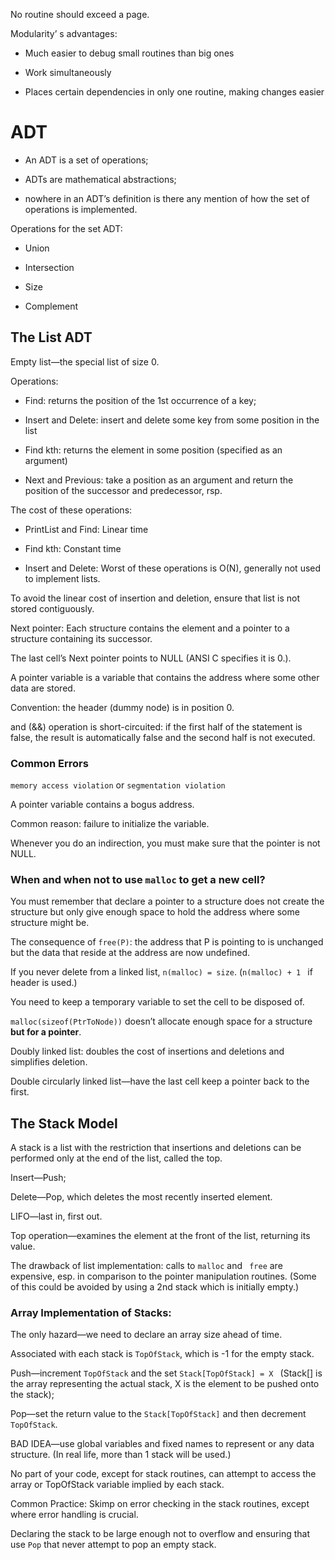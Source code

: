 No routine should exceed a page. 

Modularity’ s advantages: 

- Much easier to debug small routines than big ones 

- Work simultaneously 

- Places certain dependencies in only one routine, making changes easier 

# ADT 

- An ADT is a set of operations; 

- ADTs are mathematical abstractions; 

- nowhere in an ADT’s definition is there any mention of how the set of operations is implemented. 

Operations for the set ADT: 

- Union 

- Intersection 

- Size 

- Complement 

## The List ADT 

Empty list—the special list of size 0. 

Operations: 

- Find: returns the position of the 1st occurrence of a key; 

- Insert and Delete: insert and delete some key from some position in the list 

- Find kth: returns the element in some position (specified as an argument) 

- Next and Previous: take a position as  an argument and return the position of the successor and predecessor, rsp. 

The cost of these operations: 

- PrintList and Find: Linear time 

- Find kth: Constant time 

- Insert and Delete: Worst of these operations is O(N), generally not used to implement lists. 



To avoid the linear cost of insertion and deletion, ensure that list is not stored contiguously. 



Next pointer: Each structure contains the element and a pointer to a structure containing its successor. 



The last cell’s Next pointer points to NULL (ANSI C specifies it is 0.). 



A pointer variable is a variable that contains the address where some other data are stored. 



Convention: the header (dummy node) is in position 0. 



and (&&) operation is short-circuited: if the first half of the statement is false, the result is automatically false and the second half is not executed. 

### Common Errors 

```memory access violation``` or ```segmentation violation``` 



A pointer variable contains a bogus address. 



Common reason: failure to initialize the variable. 



Whenever you do an indirection, you must make sure that the pointer is not NULL. 

### When and when not to use ```malloc``` to get a new cell? 

You must remember that declare a pointer to a structure does not create the structure but only give enough space to hold the address where some structure might be. 



The consequence of ```free(P)```: the address that P is pointing to is unchanged but the data that reside at the address are now undefined. 



If you never delete from a linked list, ```n(malloc) = size```. (```n(malloc) + 1 ``` if header is used.) 



You need to keep a temporary variable to set the cell to be disposed of. 



```malloc(sizeof(PtrToNode))``` doesn’t allocate enough space for a structure **but for a pointer**. 



Doubly linked list: doubles the cost of insertions and deletions and simplifies deletion. 



Double circularly linked list—have the last cell keep a pointer back to the first. 



## The Stack Model 

A stack is a list with the restriction that insertions and deletions can be performed only at the end of the list, called the top. 



Insert—Push; 



Delete—Pop, which deletes the most recently inserted element. 



LIFO—last in, first out. 



Top operation—examines the element at the front of the list, returning its value. 



The drawback of list implementation: calls to ```malloc``` and ``` free``` are expensive, esp. in comparison to the pointer manipulation routines. (Some of this could be avoided by using a 2nd stack which is initially empty.) 



### Array Implementation of Stacks: 

The only hazard—we need to declare an array size ahead of time. 



Associated with each stack is ```TopOfStack```, which is -1 for the empty stack. 



Push—increment ```TopOfStack``` and the set ```Stack[TopOfStack] = X ``` (Stack[] is the array representing the actual stack, X is the element to be pushed onto the stack); 



Pop—set the return value to the ```Stack[TopOfStack]``` and then decrement ```TopOfStack```. 



BAD IDEA—use global variables and fixed names to represent or any data structure. (In real life, more than 1 stack will be used.) 



No part of your code, except for stack routines, can attempt to access the array or TopOfStack variable implied by each stack. 



Common Practice: Skimp on error checking in the stack routines, except where error handling is crucial. 



Declaring the stack to be large enough not to overflow and ensuring that use  ```Pop``` that never attempt to pop an empty stack. 